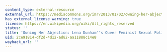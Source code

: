```yaml
---
content_type: external-resource
external_url: https://mediacommons.org/imr/2013/01/02/owning-her-abjection-lena-dunhams-queer-feminist-sexual-politics
has_external_license_warning: true
license: https://en.wikipedia.org/wiki/All_rights_reserved
status: ''
title: 'Owning Her Abjection: Lena Dunham''s Queer Feminist Sexual Politics'
uid: 2ce91814-df2d-4d12-ad82-aa11888c14e8
wayback_url: ''
---
```

